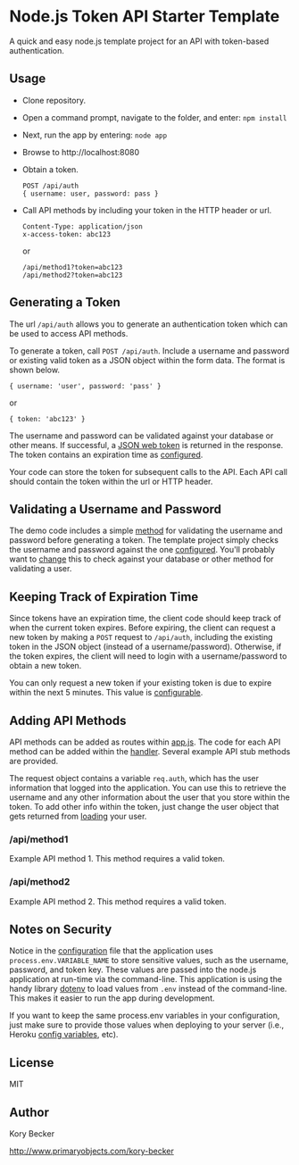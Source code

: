 Node.js Token API Starter Template
==================================

A quick and easy node.js template project for an API with token-based authentication.

## Usage

- Clone repository.
- Open a command prompt, navigate to the folder, and enter: `npm install`
- Next, run the app by entering: `node app`
- Browse to http://localhost:8080
- Obtain a token.
  
  ```
  POST /api/auth
  { username: user, password: pass }
  ```

- Call API methods by including your token in the HTTP header or url.

  ```
  Content-Type: application/json
  x-access-token: abc123
  ```

  or

  ```
  /api/method1?token=abc123
  /api/method2?token=abc123
  ```

## Generating a Token

The url `/api/auth` allows you to generate an authentication token which can be used to access API methods.

To generate a token, call `POST /api/auth`. Include a username and password or existing valid token as a JSON object within the form data. The format is shown below.

```
{ username: 'user', password: 'pass' }
```

or

```
{ token: 'abc123' }
```


The username and password can be validated against your database or other means. If successful, a [JSON web token](https://www.npmjs.com/package/json-web-token) is returned in the response. The token contains an expiration time as [configured](config/config.js#L11).

Your code can store the token for subsequent calls to the API. Each API call should contain the token within the url or HTTP header.

## Validating a Username and Password

The demo code includes a simple [method](managers/userManager.js#L4) for validating the username and password before generating a token. The template project simply checks the username and password against the one [configured](config/config.js#L6-L7). You'll probably want to [change](routes/auth/index.js#L7) this to check against your database or other method for validating a user.

## Keeping Track of Expiration Time

Since tokens have an expiration time, the client code should keep track of when the current token expires. Before expiring, the client can request a new token by making a `POST` request to `/api/auth`, including the existing token in the JSON object (instead of a username/password). Otherwise, if the token expires, the client will need to login with a username/password to obtain a new token.

You can only request a new token if your existing token is due to expire within the next 5 minutes. This value is [configurable](config/config.js#L11).

## Adding API Methods

API methods can be added as routes within [app.js](app.js#L28-L30). The code for each API method can be added within the [handler](routes/api/index.js). Several example API stub methods are provided.

The request object contains a variable `req.auth`, which has the user information that logged into the application. You can use this to retrieve the username and any other information about the user that you store within the token. To add other info within the token, just change the user object that gets returned from [loading](routes/auth/index.js#L7) your user.

### /api/method1

Example API method 1. This method requires a valid token.

### /api/method2

Example API method 2. This method requires a valid token.

## Notes on Security

Notice in the [configuration](config/config.js#L6) file that the application uses `process.env.VARIABLE_NAME` to store sensitive values, such as the username, password, and token key. These values are passed into the node.js application at run-time via the command-line. This application is using the handy library [dotenv](https://www.npmjs.com/package/dotenv) to load values from `.env` instead of the command-line. This makes it easier to run the app during development.

If you want to keep the same process.env variables in your configuration, just make sure to provide those values when deploying to your server (i.e., Heroku [config variables](https://devcenter.heroku.com/articles/config-vars), etc).

## License

MIT

## Author

Kory Becker

http://www.primaryobjects.com/kory-becker